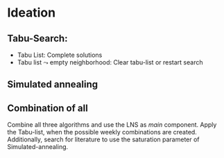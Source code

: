 # Ideation

## Tabu-Search:
- Tabu List: Complete solutions
- Tabu list $\leadsto$ empty neighborhood: Clear tabu-list or restart search


## Simulated annealing


## Combination of all
Combine all three algorithms and use the LNS as *main* component. Apply the Tabu-list, when the possible weekly combinations are created. Additionally, search for literature to use the saturation parameter of Simulated-annealing.